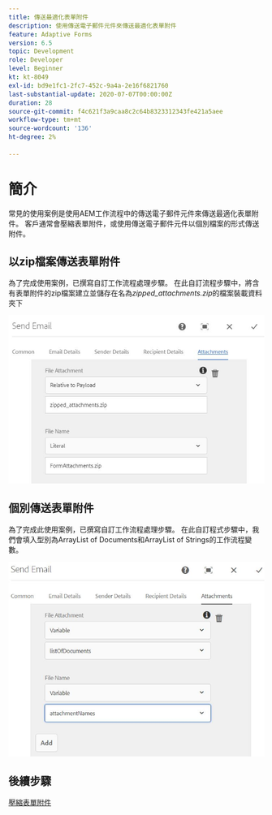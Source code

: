 ```yaml
---
title: 傳送最適化表單附件
description: 使用傳送電子郵件元件來傳送最適化表單附件
feature: Adaptive Forms
version: 6.5
topic: Development
role: Developer
level: Beginner
kt: kt-8049
exl-id: bd9e1fc1-2fc7-452c-9a4a-2e16f6821760
last-substantial-update: 2020-07-07T00:00:00Z
duration: 28
source-git-commit: f4c621f3a9caa8c2c64b8323312343fe421a5aee
workflow-type: tm+mt
source-wordcount: '136'
ht-degree: 2%

---
```


# 簡介



常見的使用案例是使用AEM工作流程中的傳送電子郵件元件來傳送最適化表單附件。
客戶通常會壓縮表單附件，或使用傳送電子郵件元件以個別檔案的形式傳送附件。

## 以zip檔案傳送表單附件

為了完成使用案例，已撰寫自訂工作流程處理步驟。 在此自訂流程步驟中，將含有表單附件的zip檔案建立並儲存在名為&#x200B;*zipped_attachments.zip*&#x200B;的檔案裝載資料夾下

![傳送表單附件](assets/send-form-attachments.JPG)

## 個別傳送表單附件

為了完成此使用案例，已撰寫自訂工作流程處理步驟。 在此自訂程式步驟中，我們會填入型別為ArrayList of Documents和ArrayList of Strings的工作流程變數。

![傳送檔案清單](assets/send-list-of-documents.JPG)

## 後續步驟

[壓縮表單附件](./custom-process-step.md)
